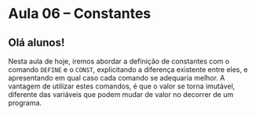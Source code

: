 # Aula 06 – Constantes

## Olá alunos!

Nesta aula de hoje, iremos abordar a definição de constantes com o comando `DEFINE` e o `CONST`, explicitando a diferença existente entre eles, e apresentando em qual caso cada comando se adequaria melhor.
A vantagem de utilizar estes comandos, é que o valor se torna imutável, diferente das variáveis que podem mudar de valor no decorrer de um programa.

